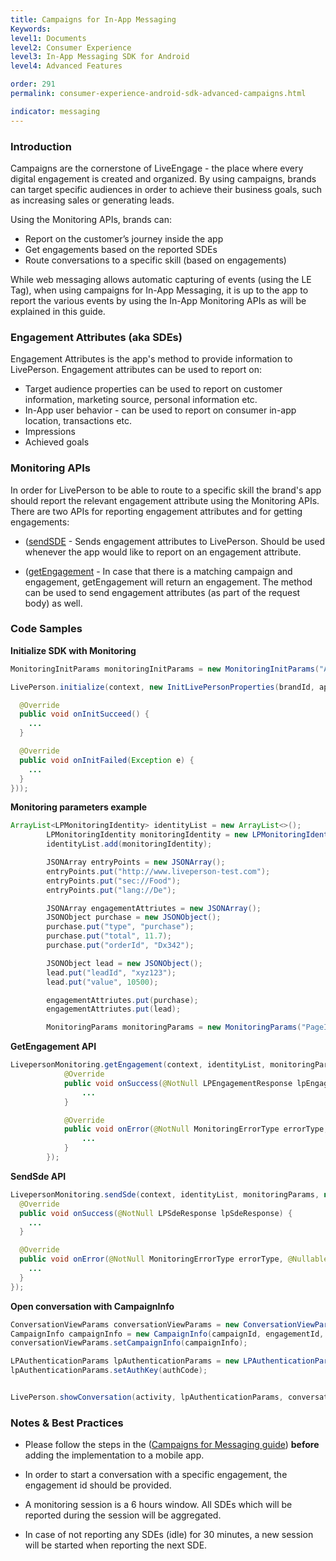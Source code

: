```yaml
---
title: Campaigns for In-App Messaging
Keywords:
level1: Documents
level2: Consumer Experience
level3: In-App Messaging SDK for Android
level4: Advanced Features

order: 291
permalink: consumer-experience-android-sdk-advanced-campaigns.html

indicator: messaging
---
```



### Introduction

Campaigns are the cornerstone of LiveEngage - the place where every digital engagement is created and organized.
By using campaigns, brands can target specific audiences in order to achieve their business goals, such as increasing sales or generating leads.

Using the Monitoring APIs, brands can:
* Report on the customer’s journey inside the app
* Get engagements based on the reported SDEs
* Route conversations to a specific skill (based on engagements)

While web messaging allows automatic capturing of events (using the LE Tag), when using campaigns for In-App Messaging, it is up to the app to report the various events by using the In-App Monitoring APIs as will be explained in this guide.

### Engagement Attributes (aka SDEs)

Engagement Attributes is the app's method to provide information to LivePerson. Engagement attributes can be used to report on:
* Target audience properties can be used to report on customer information, marketing source, personal information etc.
* In-App user behavior - can be used to report on consumer in-app location, transactions etc.
* Impressions
* Achieved goals


### Monitoring APIs

In order for LivePerson to be able to route to a specific skill the brand's app should report the relevant engagement attribute using the Monitoring APIs.
There are two APIs for reporting engagement attributes and for getting engagements:

* ([sendSDE](https://developers.liveperson.com/android-monitoring_api.html) - Sends engagement attributes to LivePerson. Should be used whenever the app would like to report on an engagement attribute.

* ([getEngagement](https://developers.liveperson.com/android-monitoring_api.html) - In case that there is a matching campaign and engagement, getEngagement will return an engagement. The method can be used to send engagement attributes (as part of the request body) as well.

### Code Samples

**Initialize SDK with Monitoring**

```java
MonitoringInitParams monitoringInitParams = new MonitoringInitParams("AppInstallId");

LivePerson.initialize(context, new InitLivePersonProperties(brandId, appId, monitoringInitParams, new InitLivePersonCallBack() {

  @Override
  public void onInitSucceed() {
    ...
  }

  @Override
  public void onInitFailed(Exception e) {
    ...
  }
}));

```

**Monitoring parameters example**

```java
ArrayList<LPMonitoringIdentity> identityList = new ArrayList<>();
		LPMonitoringIdentity monitoringIdentity = new LPMonitoringIdentity("ConsumerId", "BrandIssuer");
		identityList.add(monitoringIdentity);

		JSONArray entryPoints = new JSONArray();
		entryPoints.put("http://www.liveperson-test.com");
		entryPoints.put("sec://Food");
		entryPoints.put("lang://De");

		JSONArray engagementAttriutes = new JSONArray();
		JSONObject purchase = new JSONObject();
		purchase.put("type", "purchase");
		purchase.put("total", 11.7);
		purchase.put("orderId", "Dx342");

		JSONObject lead = new JSONObject();
		lead.put("leadId", "xyz123");
		lead.put("value", 10500);

		engagementAttriutes.put(purchase);
		engagementAttriutes.put(lead);

		MonitoringParams monitoringParams = new MonitoringParams("PageId", entryPoints, engagementAttriutes);
```


**GetEngagement API**

```java
LivepersonMonitoring.getEngagement(context, identityList, monitoringParams, new EngagementCallback() {
			@Override
			public void onSuccess(@NotNull LPEngagementResponse lpEngagementResponse) {
				...
			}

			@Override
			public void onError(@NotNull MonitoringErrorType errorType, @Nullable Exception exception) {
				...
			}
		});
```

**SendSde API**

```java
LivepersonMonitoring.sendSde(context, identityList, monitoringParams, new SdeCallback() {
  @Override
  public void onSuccess(@NotNull LPSdeResponse lpSdeResponse) {
    ...
  }

  @Override
  public void onError(@NotNull MonitoringErrorType errorType, @Nullable Exception exception) {
    ...
  }
});
```

**Open conversation with CampaignInfo**

```java
ConversationViewParams conversationViewParams = new ConversationViewParams();
CampaignInfo campaignInfo = new CampaignInfo(campaignId, engagementId, engagementContextId, sessionId, visitorId);
conversationViewParams.setCampaignInfo(campaignInfo);

LPAuthenticationParams lpAuthenticationParams = new LPAuthenticationParams(LPAuthenticationParams.LPAuthenticationType.AUTH);
lpAuthenticationParams.setAuthKey(authCode);


LivePerson.showConversation(activity, lpAuthenticationParams, conversationViewParams);

```


### Notes & Best Practices

* Please follow the steps in the ([Campaigns for Messaging guide](https://s3-eu-west-1.amazonaws.com/ce-sr/CA/Campaigns/Mobile+App+Engagement+Configuration+Guide.pdf)) **before** adding the implementation to a mobile app.

* In order to start a conversation with a specific engagement, the engagement id should be provided.

* A monitoring session is a 6 hours window. All SDEs which will be reported during the session will be aggregated.

* In case of not reporting any SDEs (idle) for 30 minutes, a new session will be started when reporting the next SDE.
